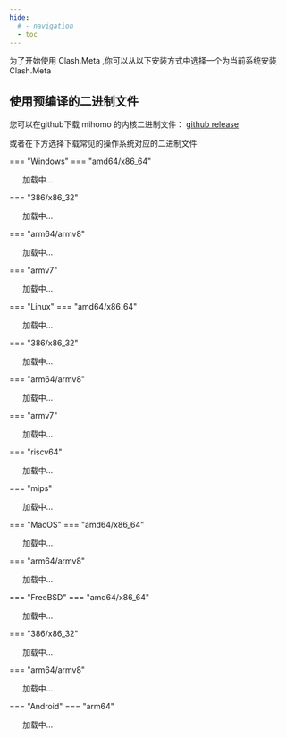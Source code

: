 ```yaml
---
hide:
  # - navigation
  - toc
---
```


为了开始使用 Clash.Meta ,你可以从以下安装方式中选择一个为当前系统安装 Clash.Meta

## 使用预编译的二进制文件

您可以在github下载 mihomo 的内核二进制文件： [github release](https://github.com/MetaCubeX/mihomo/releases)

或者在下方选择下载常见的操作系统对应的二进制文件

=== "Windows"
    === "amd64/x86_64"
        <div id="download-section">
          <div id="windows-amd64">
            <ul id="download-list-windows-amd64">加载中...</ul>
          </div>
        </div>
    === "386/x86_32"
        <div id="download-section">
          <div id="windows-386">
            <ul id="download-list-windows-386">加载中...</ul>
          </div>
        </div>
    === "arm64/armv8"
        <div id="download-section">
          <div id="windows-arm64">
            <ul id="download-list-windows-arm64">加载中...</ul>
          </div>
        </div>
    === "armv7"
        <div id="download-section">
          <div id="windows-arm32v7">
            <ul id="download-list-windows-arm32v7">加载中...</ul>
          </div>
        </div>

=== "Linux"
    === "amd64/x86_64"
        <div id="download-section">
          <div id="linux-amd64">
            <ul id="download-list-linux-amd64">加载中...</ul>
          </div>
        </div>
    === "386/x86_32"
        <div id="download-section">
          <div id="linux-386">
            <ul id="download-list-linux-386">加载中...</ul>
          </div>
        </div>
    === "arm64/armv8"
        <div id="download-section">
          <div id="linux-arm64">
            <ul id="download-list-linux-arm64">加载中...</ul>
          </div>
        </div>
    === "armv7"
        <div id="download-section">
          <div id="linux-armv7">
            <ul id="download-list-linux-armv7">加载中...</ul>
          </div>
        </div>
    === "riscv64"
        <div id="download-section">
          <div id="linux-riscv64">
            <ul id="download-list-linux-riscv64">加载中...</ul>
          </div>
        </div>
    === "mips"
        <div id="download-section">
          <div id="linux-mips">
            <ul id="download-list-linux-mips">加载中...</ul>
          </div>
        </div>

=== "MacOS"
    === "amd64/x86_64"
        <div id="download-section">
          <div id="darwin-amd64">
            <ul id="download-list-darwin-amd64">加载中...</ul>
          </div>
        </div>
    === "arm64/armv8"
        <div id="download-section">
          <div id="darwin-arm64">
            <ul id="download-list-darwin-arm64">加载中...</ul>
          </div>
        </div>

=== "FreeBSD"
    === "amd64/x86_64"
        <div id="download-section">
          <div id="freebsd-amd64">
            <ul id="download-list-freebsd-amd64">加载中...</ul>
          </div>
        </div>
    === "386/x86_32"
        <div id="download-section">
          <div id="freebsd-386">
            <ul id="download-list-freebsd-386">加载中...</ul>
          </div>
        </div>
    === "arm64/armv8"
        <div id="download-section">
          <div id="freebsd-arm64">
            <ul id="download-list-freebsd-arm64">加载中...</ul>
          </div>
        </div>

=== "Android"
    === "arm64"
        <div id="download-section">
          <div id="android-arm64">
            <ul id="download-list-android-arm64">加载中...</ul>
          </div>
        </div>


<script>
  const downloadSections = {
    'windows-amd64': document.getElementById('download-list-windows-amd64'),
    'windows-386': document.getElementById('download-list-windows-386'),
    'windows-arm64': document.getElementById('download-list-windows-arm64'),
    'windows-arm32v7': document.getElementById('download-list-windows-arm32v7'),
    'linux-amd64': document.getElementById('download-list-linux-amd64'),
    'linux-386': document.getElementById('download-list-linux-386'),
    'linux-arm64': document.getElementById('download-list-linux-arm64'),
    'linux-armv7': document.getElementById('download-list-linux-armv7'),
    'linux-riscv64': document.getElementById('download-list-linux-riscv64'),
    'linux-mips': document.getElementById('download-list-linux-mips'),
    'darwin-amd64': document.getElementById('download-list-darwin-amd64'),
    'darwin-arm64': document.getElementById('download-list-darwin-arm64'),
    'freebsd-amd64': document.getElementById('download-list-freebsd-amd64'),
    'freebsd-386': document.getElementById('download-list-freebsd-386'),
    'freebsd-arm64': document.getElementById('download-list-freebsd-arm64'),
    'android-arm64': document.getElementById('download-list-android-arm64'),
  }

  const fileList = []
  const githubLink = 'https://github.com/MetaCubeX/mihomo/releases'

  const getFileList = async () => {
    const link = 'https://api.github.com/repos/MetaCubeX/mihomo/releases/tags/Prerelease-Alpha'
    const { assets } = await fetch(link).then(r => r.json())
    assets.forEach(({ name, browser_download_url: url }) => {
      fileList.push({ name, url })
    })
  }

  const updateDownloadLinks = () => {
    for (const sectionId in downloadSections) {
      const section = downloadSections[sectionId]
      section.innerHTML = ''

      const filteredFiles = fileList.filter(({ name }) => name.includes(sectionId))

      filteredFiles.forEach(({ name, url }) => {
        const listItem = document.createElement('li')
        const link = document.createElement('a')
        link.textContent = name
        link.download = name
        link.href = url
        listItem.appendChild(link)
        section.appendChild(listItem)
      })

      section.style.display = filteredFiles.length > 0 ? 'block' : 'none'
    }
  }

  getFileList().then(() => {
    updateDownloadLinks()
  }, () => {
    for (const sectionId in downloadSections) {
      downloadSections[sectionId].innerHTML = '加载失败'
    }
  })
</script>
